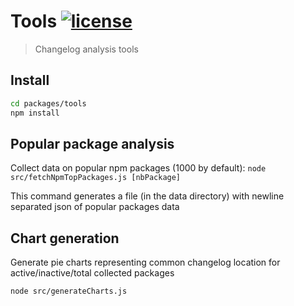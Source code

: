 # Tools [![license](https://img.shields.io/npm/l/get-changelog-lib?style=flat-square)](./LICENSE)

> Changelog analysis tools

## Install

```bash
cd packages/tools
npm install
```

## Popular package analysis

Collect data on popular npm packages (1000 by default):
`node src/fetchNpmTopPackages.js [nbPackage]`

This command generates a file (in the data directory) with newline separated json of popular packages data

## Chart generation

Generate pie charts representing common changelog location for active/inactive/total collected packages

`node src/generateCharts.js`
